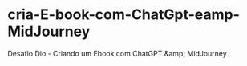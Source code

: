 # cria-E-book-com-ChatGpt-eamp-MidJourney
Desafio Dio - Criando um Ebook com ChatGPT &amp;amp; MidJourney
